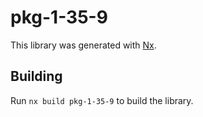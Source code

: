 # pkg-1-35-9

This library was generated with [Nx](https://nx.dev).

## Building

Run `nx build pkg-1-35-9` to build the library.
